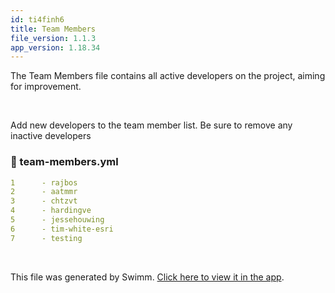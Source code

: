 ```yaml
---
id: ti4finh6
title: Team Members
file_version: 1.1.3
app_version: 1.18.34
---
```


The Team Members file contains all active developers on the project, aiming for improvement.

<br/>

Add new developers to the team member list. Be sure to remove any inactive developers
<!-- NOTE-swimm-snippet: the lines below link your snippet to Swimm -->
### 📄 team-members.yml
```yaml
1      - rajbos
2      - aatmmr	
3      - chtzvt	
4      - hardingve		
5      - jessehouwing
6      - tim-white-esri
7      - testing
```

<br/>

This file was generated by Swimm. [Click here to view it in the app](https://app.swimm.io/repos/Z2l0aHViJTNBJTNBY29sbGFib3JhdGUtZWZmZWN0aXZlbHklM0ElM0F0aW0td2hpdGUtZXNyaQ==/docs/ti4finh6).
